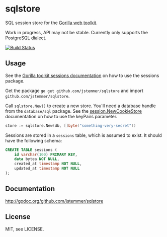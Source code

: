 # sqlstore

SQL session store for the [Gorilla web toolkit](http://www.gorillatoolkit.org).

Work in progress, API may not be stable. Currently only supports the PostgreSQL
dialect.

[![Build Status](https://travis-ci.org/jstemmer/sqlstore.svg?branch=master)](https://travis-ci.org/jstemmer/sqlstore)

## Usage

See the [Gorilla toolkit sessions
documentation](http://www.gorillatoolkit.org/pkg/sessions) on how to use the
sessions package.

Get the package `go get github.com/jstemmer/sqlstore` and import
`github.com/jstemmer/sqlstore`.

Call `sqlstore.New()` to create a new store. You'll need a database handle from
the `database/sql` package. See the
[session.NewCookieStore](http://www.gorillatoolkit.org/pkg/sessions#NewCookieStore)
documentation on how to use the keyPairs parameter.

```go
store := sqlstore.New(db, []byte("something-very-secret"))
```

Sessions are stored in a `sessions` table, which is assumed to exist. It should
have the following schema:

```sql
CREATE TABLE sessions (
	id varchar(100) PRIMARY KEY,
	data bytea NOT NULL,
	created_at timestamp NOT NULL,
	updated_at timestamp NOT NULL
);
```

## Documentation

http://godoc.org/github.com/jstemmer/sqlstore

## License

MIT, see LICENSE.
